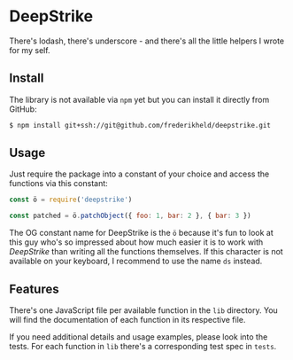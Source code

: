 # DeepStrike

There's lodash, there's underscore - and there's all the little helpers I wrote for my self.

## Install

The library is not available via `npm` yet but you can install it directly from GitHub:

```sh
$ npm install git+ssh://git@github.com/frederikheld/deepstrike.git
```

## Usage

Just require the package into a constant of your choice and access the functions via this constant:

```js
const ö = require('deepstrike')

const patched = ö.patchObject({ foo: 1, bar: 2 }, { bar: 3 })
```

The OG constant name for DeepStrike is the `ö` because it's fun to look at this guy who's so impressed about how much easier it is to work with _DeepStrike_ than writing all the functions themselves. If this character is not available on your keyboard, I recommend to use the name `ds` instead.

## Features

There's one JavaScript file per available function in the `lib` directory. You will find the documentation of each function in its respective file.

If you need additional details and usage examples, please look into the tests. For each function in `lib` there's a corresponding test spec in `tests`.
